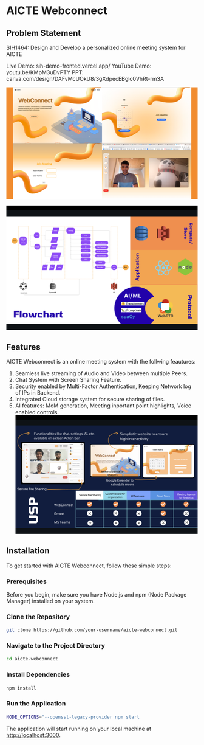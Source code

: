 # AICTE Webconnect

## Problem Statement
SIH1464: Design and Develop a personalized online meeting system for AICTE

Live Demo: sih-demo-fronted.vercel.app/
YouTube Demo: youtu.be/KMpM3uDvPTY
PPT: canva.com/design/DAFvMcUOkU8/3gXdpecEBglc0VhRt-rm3A

![Screenshots](https://github.com/Archit381/aicte-webconnect/blob/main/preview.png) 

![Flowchart](https://github.com/Archit381/aicte-webconnect/blob/main/flowchart.png)

## Features
AICTE Webconnect is an online meeting system with the follwing feautures:
1) Seamless live streaming of Audio and Video between multiple Peers.
2) Chat System with Screen Sharing Feature.
3) Security enabled by Multi-Factor Authentication, Keeping Network log of IPs in Backend.
4) Integrated Cloud storage system for secure sharing of files.
5) AI features: MoM generation, Meeting inportant point highlights, Voice enabled controls.
![Features](https://github.com/Archit381/aicte-webconnect/blob/main/Features.png)

## Installation

To get started with AICTE Webconnect, follow these simple steps:

### Prerequisites

Before you begin, make sure you have Node.js and npm (Node Package Manager) installed on your system.

### Clone the Repository

```bash
git clone https://github.com/your-username/aicte-webconnect.git
```

### Navigate to the Project Directory

```bash
cd aicte-webconnect
```

### Install Dependencies

```bash
npm install
```

### Run the Application

```bash
NODE_OPTIONS="--openssl-legacy-provider npm start
```

The application will start running on your local machine at [http://localhost:3000](http://localhost:3000).
